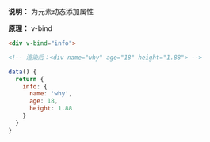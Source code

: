 **说明：** 为元素动态添加属性

**原理：** v-bind

```html
<div v-bind="info">

<!-- 渲染后：<div name="why" age="18" height="1.88"> -->
```

```js
data() {
  return {
    info: {
      name: 'why',
      age: 18,
      height: 1.88
    }
  }
}
```